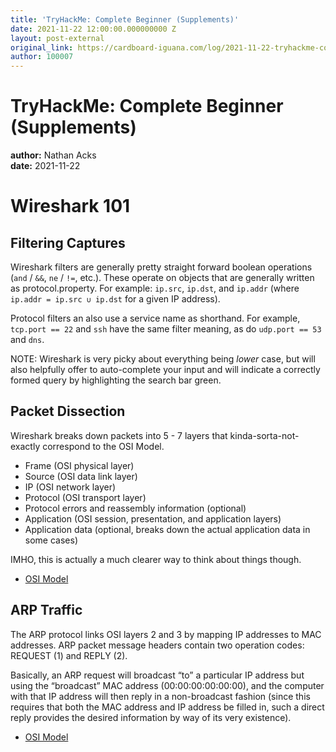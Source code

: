 ```yaml
---
title: 'TryHackMe: Complete Beginner (Supplements)'
date: 2021-11-22 12:00:00.000000000 Z
layout: post-external
original_link: https://cardboard-iguana.com/log/2021-11-22-tryhackme-complete-beginner-supplements.html
author: 100007
---
```


# TryHackMe: Complete Beginner (Supplements)

**author:** Nathan Acks  
**date:** 2021-11-22

# Wireshark 101

## Filtering Captures

Wireshark filters are generally pretty straight forward boolean operations (`and` / `&&`, `ne` / `!=`, etc.). These operate on objects that are generally written as protocol.property. For example: `ip.src`, `ip.dst`, and `ip.addr` (where `ip.addr = ip.src ∪ ip.dst` for a given IP address).

Protocol filters an also use a service name as shorthand. For example, `tcp.port == 22` and `ssh` have the same filter meaning, as do `udp.port == 53` and `dns`.

NOTE: Wireshark is very picky about everything being _lower_ case, but will also helpfully offer to auto-complete your input and will indicate a correctly formed query by highlighting the search bar green.

## Packet Dissection

Wireshark breaks down packets into 5 - 7 layers that kinda-sorta-not-exactly correspond to the OSI Model.

- Frame (OSI physical layer)
- Source (OSI data link layer)
- IP (OSI network layer)
- Protocol (OSI transport layer)
- Protocol errors and reassembly information (optional)
- Application (OSI session, presentation, and application layers)
- Application data (optional, breaks down the actual application data in some cases)

IMHO, this is actually a much clearer way to think about things though.

- [OSI Model](https://cardboard-iguana.com/notes/osi-model.html)

## ARP Traffic

The ARP protocol links OSI layers 2 and 3 by mapping IP addresses to MAC addresses. ARP packet message headers contain two operation codes: REQUEST (1) and REPLY (2).

Basically, an ARP request will broadcast “to” a particular IP address but using the “broadcast” MAC address (00:00:00:00:00:00), and the computer with that IP address will then reply in a non-broadcast fashion (since this requires that both the MAC address and IP address be filled in, such a direct reply provides the desired information by way of its very existence).

- [OSI Model](https://cardboard-iguana.com/notes/osi-model.html)
